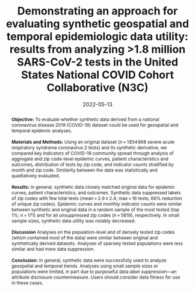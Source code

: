 ---
title: "Demonstrating an approach for evaluating synthetic geospatial and temporal epidemiologic data utility: results from analyzing >1.8 million SARS-CoV-2 tests in the United States National COVID Cohort Collaborative (N3C)"
date: 2022-05-13
authors:
- admin
- Randi E. Foraker
- Noa Zamstein
- Jon D. Morrow
- Philip R.O. Payne
- Adam B. Wilcox
- the N3C Consortium

author_notes:
- corresponding author; awarded editor's choice
-
-
-
-
-

publication_types: ["2"]
abstract: "**Objective:** To evaluate whether synthetic data derived from a national coronavirus disease 2019 (COVID-19) dataset could be used for geospatial and temporal epidemic analyses.

<br><br>**Materials and Methods:** Using an original dataset (n = 1 854 968 severe acute respiratory syndrome coronavirus 2 tests) and its synthetic derivative, we compared key indicators of COVID-19 community spread through analysis of aggregate and zip code-level epidemic curves, patient characteristics and outcomes, distribution of tests by zip code, and indicator counts stratified by month and zip code. Similarity between the data was statistically and qualitatively evaluated.

<br><br>**Results:** In general, synthetic data closely matched original data for epidemic curves, patient characteristics, and outcomes. Synthetic data suppressed labels of zip codes with few total tests (mean = 2.9 ± 2.4; max = 16 tests; 66% reduction of unique zip codes). Epidemic curves and monthly indicator counts were similar between synthetic and original data in a random sample of the most tested (top 1%; n = 171) and for all unsuppressed zip codes (n = 5819), respectively. In small sample sizes, synthetic data utility was notably decreased.

<br><br>**Discussion** Analyses on the population-level and of densely tested zip codes (which contained most of the data) were similar between original and synthetically derived datasets. Analyses of sparsely tested populations were less similar and had more data suppression.

<br><br>**Conclusion:** In general, synthetic data were successfully used to analyze geospatial and temporal trends. Analyses using small sample sizes or populations were limited, in part due to purposeful data label suppression—an attribute disclosure countermeasure. Users should consider data fitness for use in these cases.

"
featured: true
publication: "*Journal of the American Medical Informatics Association (JAMIA)*"
doi: "10.1093/jamia/ocac045"
tags: ["data visualization", "epidemic curves", "Synthetic Data", "data utility", "geospatial", "N3C", "COVID-19", "SARS-COV-2", "epidemiology", "electronic health record", "data access", "Data Sharing", "Real World Evidence"]
---